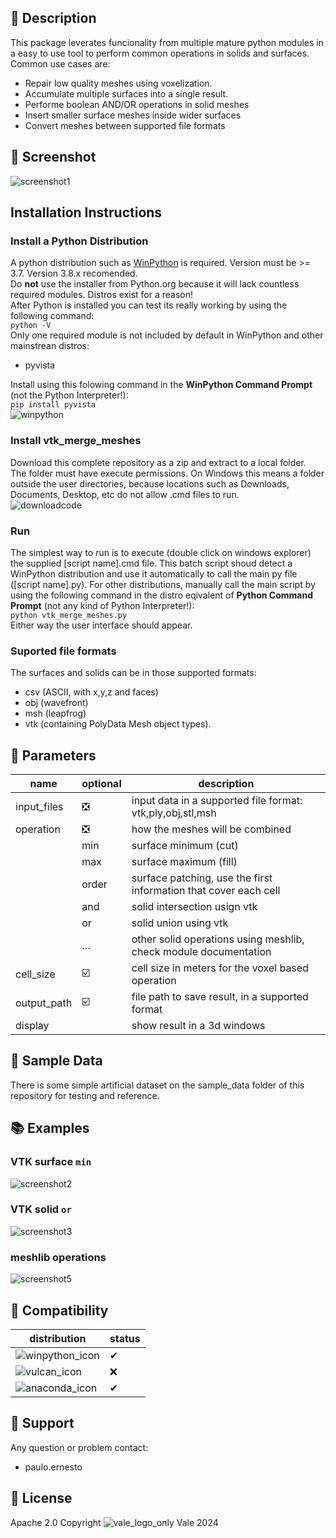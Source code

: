 ## 📌 Description
This package leverates funcionality from multiple mature python modules in a easy to use tool to perform common operations in solids and surfaces.  
Common use cases are:
 - Repair low quality meshes using voxelization.
 - Accumulate multiple surfaces into a single result.
 - Performe boolean AND/OR operations in solid meshes
 - Insert smaller surface meshes inside wider surfaces
 - Convert meshes between supported file formats
## 📸 Screenshot
![screenshot1](https://github.com/pemn/assets/blob/main/vtk_merge_meshes1.png?raw=true)
## Installation Instructions
### Install a Python Distribution
A python distribution such as [WinPython](https://winpython.github.io/) is required. Version must be >= 3.7. Version 3.8.x recomended.   
Do **not** use the installer from Python.org because it will lack countless required modules. Distros exist for a reason!  
After Python is installed you can test its really working by using the following command:  
`python -V`  
Only one required module is not included by default in WinPython and other mainstrean distros:  
 - pyvista  

Install using this folowing command in the **WinPython Command Prompt** (not the Python Interpreter!):  
`pip install pyvista`  
![winpython](https://github.com/pemn/assets/blob/main/winpython.png?raw=true)
### Install vtk_merge_meshes
Download this complete repository as a zip and extract to a local folder.  
The folder must have execute permissions. On Windows this means a folder outside the user directories, because locations such as Downloads, Documents, Desktop, etc do not allow .cmd files to run.  
![downloadcode](assets/downloadcode.png?raw=true)
### Run
The simplest way to run is to execute (double click on windows explorer) the supplied [script name].cmd file. This batch script shoud detect a WinPython distribution and use it automatically to call the main py file ([script name].py).  For other distributions, manually call the main script by using the following command in the distro eqivalent of  **Python Command Prompt** (not any kind of Python Interpreter!):  
`python vtk_merge_meshes.py`  
Either way the user interface should appear.

### Suported file formats
The surfaces and solids can be in those supported formats:
 - csv (ASCII, with x,y,z and faces)
 - obj (wavefront)
 - msh (leapfrog)
 - vtk (containing PolyData Mesh object types).  
## 📝 Parameters
name|optional|description
---|---|------
input_files|❎|input data in a supported file format: vtk,ply,obj,stl,msh
operation|❎|how the meshes will be combined
||min|surface minimum (cut)
||max|surface maximum (fill)
||order|surface patching, use the first information that cover each cell
||and|solid intersection usign vtk
||or|solid union using vtk
||…|other solid operations using meshlib, check module documentation
cell_size|☑️|cell size in meters for the voxel based operation
output_path|☑️|file path to save result, in a supported format
display||show result in a 3d windows
## 🧊 Sample Data
There is some simple artificial dataset on the sample_data folder of this repository for testing and reference.
## 📚 Examples
### VTK surface `min`
![screenshot2](https://github.com/pemn/assets/blob/main/vtk_merge_meshes2.png?raw=true)  
### VTK solid `or`
![screenshot3](https://github.com/pemn/assets/blob/main/vtk_merge_meshes3.png?raw=true)  
### meshlib operations
![screenshot5](https://github.com/pemn/assets/blob/main/vtk_merge_meshes5.png?raw=true)  
## 🧩 Compatibility
distribution|status
---|---
![winpython_icon](https://github.com/pemn/assets/blob/main/winpython_icon.png?raw=true)|✔
![vulcan_icon](https://github.com/pemn/assets/blob/main/vulcan_icon.png?raw=true)|❌
![anaconda_icon](https://github.com/pemn/assets/blob/main/anaconda_icon.png?raw=true)|✔
## 🙋 Support
Any question or problem contact:
 - paulo.ernesto
## 💎 License
Apache 2.0
Copyright ![vale_logo_only](https://github.com/pemn/assets/blob/main/vale_logo_only_r.svg?raw=true) Vale 2024

